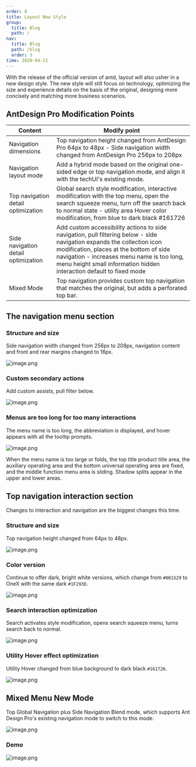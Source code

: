 ```yaml
---
order: 8
title: Layout New Style
group: 
  title: Blog
  path: /
nav: 
  title: Blog
  path: /blog
  order: 3
time: 2020-04-21
---
```


With the release of the official version of antd, layout will also usher in a new design style. The new style will still focus on technology, optimizing the size and experience details on the basis of the original, designing more concisely and matching more business scenarios.

## AntDesign Pro Modification Points

| Content | Modify point |
| --- | --- |
| Navigation dimensions | Top navigation height changed from AntDesign Pro 64px to 48px - Side navigation width changed from AntDesign Pro 256px to 208px |
| Navigation layout mode | Add a hybrid mode based on the original one-sided edge or top navigation mode, and align it with the techUI's existing mode. |
| Top navigation detail optimization | Global search style modification, interactive modification with the top menu, open the search squeeze menu, turn off the search back to normal state - utility area Hover color modification, from blue to dark black #161726 |
| Side navigation detail optimization | Add custom accessibility actions to side navigation, pull filtering below - side navigation expands the collection icon modification, places at the bottom of side navigation - increases menu name is too long, menu height small information hidden interaction default to fixed mode |
| Mixed Mode | Top navigation provides custom top navigation that matches the original, but adds a perforated top bar. |

## The navigation menu section

### Structure and size

Side navigation width changed from 256px to 208px, navigation content and front and rear margins changed to 16px.

![image.png](https://gw.alipayobjects.com/zos/antfincdn/sEHoMffUP%26/1586503920221-16d9c22e-1373-40c9-8d08-e6edf5c68ee2.png)

### Custom secondary actions

Add custom assists, pull filter below.

![image.png](https://gw.alipayobjects.com/zos/antfincdn/gScRFjhdce/1586503972482-1f62c5ec-e6ce-478f-a7c6-2362d7c888f1.png)

### Menus are too long for too many interactions

The menu name is too long, the abbreviation is displayed, and hover appears with all the tooltip prompts.

![image.png](https://gw.alipayobjects.com/zos/antfincdn/4gtxYL3HP8/1586505237583-656e788e-d9d0-4d14-9278-dac102b9edd0.png)

When the menu name is too large or folds, the top title product title area, the auxiliary operating area and the bottom universal operating area are fixed, and the middle function menu area is sliding. Shadow splits appear in the upper and lower areas.

## Top navigation interaction section

Changes to interaction and navigation are the biggest changes this time.

### Structure and size

Top navigation height changed from 64px to 48px.

![image.png](https://gw.alipayobjects.com/zos/antfincdn/UtfyUhUaSV/1586502220305-25adb29e-5609-4eda-b4c4-ca117ec52580.png)

### Color version

Continue to offer dark, bright white versions, which change from `#001529` to OneX with the same dark `#1F293D`.

![image.png](https://gw.alipayobjects.com/zos/antfincdn/BnkRy%26WUJ9/1586502256521-88d3b504-de75-4ac0-a7c9-d6cd15bcae99%252520%281%29.png)

### Search interaction optimization

Search activates style modification, opens search squeeze menu, turns search back to normal.

![image.png](https://gw.alipayobjects.com/zos/antfincdn/0Xx9XYePgQ/1586503735289-59c77d00-2428-49a8-9bd2-d47330e2831c%252520%281%29.png)

### Utility Hover effect optimization

Utility Hover changed from blue background to dark black `#161726`.

![image.png](hthttps://gw.alipayobjects.com/zos/antfincdn/dvccJS41Tl/1586503854420-8236a5b9-66da-48a7-9f58-ea5c40a3b479.png)

## Mixed Menu New Mode

Top Global Navigation plus Side Navigation Blend mode, which supports Ant Design Pro's existing navigation mode to switch to this mode.

![image.png](https://gw.alipayobjects.com/zos/antfincdn/HSeAGqaEwn/1586504755352-479bf47d-97a6-4080-afed-d38ffe905e57.png)

### Demo

![image.png](https://gw.alipayobjects.com/zos/antfincdn/1r4WQhweas/1586964514728-bdca9455-e887-4c94-8091-30cf008937c8.png)
